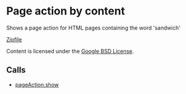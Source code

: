 
Page action by content
=======

Shows a page action for HTML pages containing the word 'sandwich'

[Zipfile](http://developer.chrome.com/extensions/examples/api/pageAction/pageaction_by_content.zip)

Content is licensed under the [Google BSD License](http://code.google.com/google_bsd_license.html).

Calls
-----

* [pageAction.show](http://developer.chrome.com/extensions/pageAction.html#method-show)